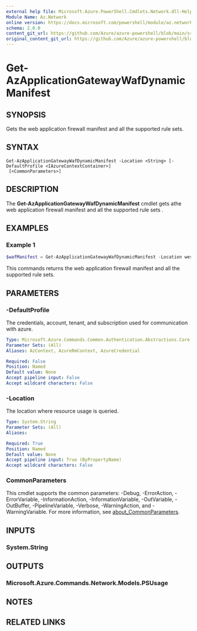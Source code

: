 ```yaml
---
external help file: Microsoft.Azure.PowerShell.Cmdlets.Network.dll-Help.xml
Module Name: Az.Network
online version: https://docs.microsoft.com/powershell/module/az.network/get-azapplicationgatewaywafdynamicmanifest
schema: 2.0.0
content_git_url: https://github.com/Azure/azure-powershell/blob/main/src/Network/Network/help/Get-AzApplicationGatewayWafDynamicManifest.md
original_content_git_url: https://github.com/Azure/azure-powershell/blob/main/src/Network/Network/help/Get-AzApplicationGatewayWafDynamicManifest.md
---
```


# Get-AzApplicationGatewayWafDynamicManifest

## SYNOPSIS
Gets the web application firewall manifest and all the supported rule sets.

## SYNTAX

```
Get-AzApplicationGatewayWafDynamicManifest -Location <String> [-DefaultProfile <IAzureContextContainer>]
 [<CommonParameters>]
```

## DESCRIPTION
The **Get-AzApplicationGatewayWafDynamicManifest** cmdlet gets athe web application firewall manifest and all the supported rule sets .

## EXAMPLES

### Example 1
```powershell
$wafManifest = Get-AzApplicationGatewayWafDynamicManifest -Location westcentralus
```

This commands returns the web application firewall manifest and all the supported rule sets.

## PARAMETERS

### -DefaultProfile
The credentials, account, tenant, and subscription used for communication with azure.

```yaml
Type: Microsoft.Azure.Commands.Common.Authentication.Abstractions.Core.IAzureContextContainer
Parameter Sets: (All)
Aliases: AzContext, AzureRmContext, AzureCredential

Required: False
Position: Named
Default value: None
Accept pipeline input: False
Accept wildcard characters: False
```

### -Location
The location where resource usage is queried.

```yaml
Type: System.String
Parameter Sets: (All)
Aliases:

Required: True
Position: Named
Default value: None
Accept pipeline input: True (ByPropertyName)
Accept wildcard characters: False
```

### CommonParameters
This cmdlet supports the common parameters: -Debug, -ErrorAction, -ErrorVariable, -InformationAction, -InformationVariable, -OutVariable, -OutBuffer, -PipelineVariable, -Verbose, -WarningAction, and -WarningVariable. For more information, see [about_CommonParameters](http://go.microsoft.com/fwlink/?LinkID=113216).

## INPUTS

### System.String

## OUTPUTS

### Microsoft.Azure.Commands.Network.Models.PSUsage

## NOTES

## RELATED LINKS
